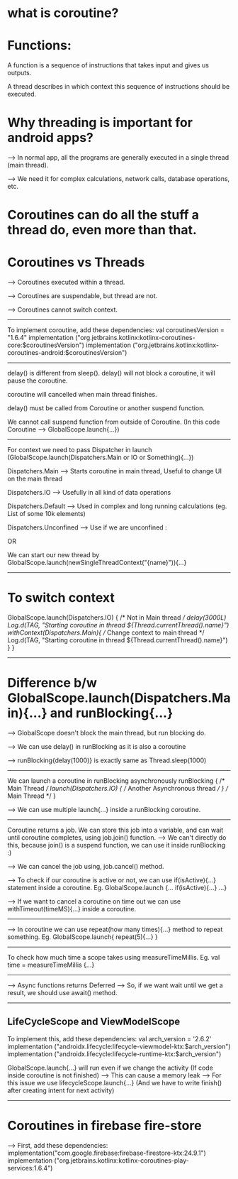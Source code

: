 # what is coroutine?

# Functions:
A function is a sequence of instructions that takes input and gives us outputs.

A thread describes in which context this sequence of instructions should be executed.

# Why threading is important for android apps?
--> In normal app, all the programs are generally executed in a single thread (main thread).

--> We need it for complex calculations, network calls, database operations, etc.


# Coroutines can do all the stuff a thread do, even more than that.

# Coroutines vs Threads
--> Coroutines executed within a thread.

--> Coroutines are suspendable, but thread are not.

--> Coroutines cannot switch context.
 

---------------------------------------------------------------------------------------------

To implement coroutine, add these dependencies:
val coroutinesVersion = "1.6.4"
implementation ("org.jetbrains.kotlinx:kotlinx-coroutines-core:$coroutinesVersion")
implementation ("org.jetbrains.kotlinx:kotlinx-coroutines-android:$coroutinesVersion")


---------------------------------------------------------------------------------------------

delay() is different from sleep(). delay() will not block a coroutine, it will pause the coroutine.

coroutine will cancelled when main thread finishes.

delay() must be called from Coroutine or another suspend function.

We cannot call suspend function from outside of Coroutine. (In this code Coroutine --> GlobalScope.launch{...})

--------------------------------------------------------------------------------------------

For context we need to pass Dispatcher in launch (GlobalScope.launch(Dispatchers.Main or IO or Something){...})

Dispatchers.Main --> Starts coroutine in main thread, Useful to change UI on the main thread

Dispatchers.IO --> Usefully in all kind of data operations

Dispatchers.Default --> Used in complex and long running calculations (eg. List of some 10k elements)

Dispatchers.Unconfined --> Use if we are unconfined :

OR 

We can start our new thread by
GlobalScope.launch(newSingleThreadContext("{name}")){...}

-------------------------------------------------------------------------------------------

# To switch context

GlobalScope.launch(Dispatchers.IO) {  /* Not in Main thread */
    delay(3000L)
    Log.d(TAG, "Starting coroutine in thread ${Thread.currentThread().name}")
    withContext(Dispatchers.Main){ /* Change context to main thread */
        Log.d(TAG, "Starting coroutine in thread ${Thread.currentThread().name}")
    }
}


----------------------------------------------------------------------------------------------

# Difference b/w GlobalScope.launch(Dispatchers.Main){...} and runBlocking{...}

--> GlobalScope doesn't block the main thread, but run blocking do.


--> We can use delay() in runBlocking as it is also a coroutine

--> runBlocking{delay(1000)} is exactly same as Thread.sleep(1000)

------------------------------------------------------------------------------------------------

We can launch a coroutine in runBlocking asynchronously
runBlocking {
    /* Main Thread */
    launch(Dispatchers.IO) {
        /* Another Asynchronous thread */
    }
    /* Main Thread */
}

--> We can use multiple launch{...} inside a runBlocking coroutine.

-----------------------------------------------------------------------------------------------

Coroutine returns a job.
We can store this job into a variable, and can wait until coroutine completes, using job.join() function.
--> We can't directly do this, because join() is a suspend function, we can use it inside runBlocking :)

--> We can cancel the job using, job.cancel() method.


--> To check if our coroutine is active or not, we can use if(isActive){...} statement inside a coroutine.
Eg. GlobalScope.launch {... if(isActive){...} ...}


--> If we want to cancel a coroutine on time out we can use withTimeout(timeMS){...} inside a coroutine.


-----------------------------------------------------------------------------------------------

--> In coroutine we can use repeat(how many times){...} method to repeat something.
Eg. 
GlobalScope.launch{
    repeat(5){...}
}

------------------------------------------------------------------------------------------------


To check how much time a scope takes using measureTimeMillis.
Eg.
val time = measureTimeMillis {...}

------------------------------------------------------------------------------------------------

--> Async functions returns Deferred<Datatype>
--> So, if we want wait until we get a result, we should use await() method.

-----------------------------------------------------------------------------------------------

## LifeCycleScope and ViewModelScope

To implement this, add these dependencies:
val arch_version = '2.6.2'
implementation ("androidx.lifecycle:lifecycle-viewmodel-ktx:$arch_version")
implementation ("androidx.lifecycle:lifecycle-runtime-ktx:$arch_version")


GlobalScope.launch{...} will run even if we change the activity (If code inside coroutine is not finished)
--> This can cause a memory leak
--> For this issue we use lifecycleScope.launch{...} (And we have to write finish() after creating intent for next activity)

-------------------------------------------------------------------------------------------------


# Coroutines in firebase fire-store

--> First, add these dependencies:
implementation("com.google.firebase:firebase-firestore-ktx:24.9.1")
implementation ("org.jetbrains.kotlinx:kotlinx-coroutines-play-services:1.6.4")










